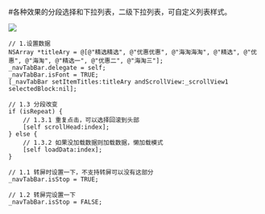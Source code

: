 #各种效果的分段选择和下拉列表，二级下拉列表，可自定义列表样式。

![](./segmentAndList.gif)

    // 1.设置数据
    NSArray *titleAry = @[@"精选精选", @"优惠优惠", @"海淘海淘", @"精选", @"优惠", @"海淘", @"精选一", @"优惠二", @"海淘三"];
    _navTabBar.delegate = self;
    _navTabBar.isFont = TRUE;
    [_navTabBar setItemTitles:titleAry andScrollView:_scrollView1 selectedBlock:nil];

    // 1.3 分段改变
    if (isRepeat) {
        // 1.3.1 重复点击，可以选择回滚到头部
        [self scrollHead:index];
    } else {
        // 1.3.2 如果没加载数据则加载数据，懒加载模式
        [self loadData:index];
    }

    // 1.1 转屏时设置一下，不支持转屏可以没有这部分
    _navTabBar.isStop = TRUE;

    // 1.2 转屏完设置一下
    _navTabBar.isStop = FALSE;
